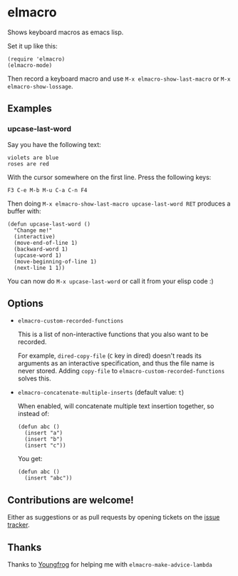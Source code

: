 # elmacro

Shows keyboard macros as emacs lisp.

Set it up like this:

``` emacs-lisp
(require 'elmacro)
(elmacro-mode)
```

Then record a keyboard macro and use `M-x elmacro-show-last-macro` or `M-x elmacro-show-lossage`.

## Examples

### upcase-last-word

Say you have the following text:

    violets are blue
    roses are red

With the cursor somewhere on the first line. Press the following keys:

`F3 C-e M-b M-u C-a C-n F4`

Then doing `M-x elmacro-show-last-macro upcase-last-word RET` produces a buffer with:

``` emacs-lisp
(defun upcase-last-word ()
  "Change me!"
  (interactive)
  (move-end-of-line 1)
  (backward-word 1)
  (upcase-word 1)
  (move-beginning-of-line 1)
  (next-line 1 1))
```

You can now do `M-x upcase-last-word` or call it from your elisp code :)

## Options

* `elmacro-custom-recorded-functions`

   This is a list of non-interactive functions that you also want to
   be recorded.

   For example, `dired-copy-file` (`C` key in dired)
   doesn't reads its arguments as an interactive specification, and
   thus the file name is never stored. Adding `copy-file` to
   `elmacro-custom-recorded-functions` solves this.

* `elmacro-concatenate-multiple-inserts` (default value: `t`)

  When enabled, will concatenate multiple text insertion together, so instead of:

  ``` emacs-lisp
  (defun abc ()
    (insert "a")
    (insert "b")
    (insert "c"))
  ```

  You get:

  ``` emacs-lisp
  (defun abc ()
    (insert "abc"))
  ```

## Contributions are welcome!

Either as suggestions or as pull requests by opening tickets on the
[issue tracker](https://github.com/Silex/elmacro/issues).

## Thanks

Thanks to [Youngfrog](https://github.com/YoungFrog) for helping me with `elmacro-make-advice-lambda`

